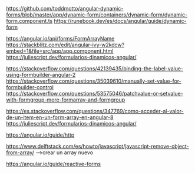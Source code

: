 https://github.com/toddmotto/angular-dynamic-forms/blob/master/app/dynamic-form/containers/dynamic-form/dynamic-form.component.ts
https://runebook.dev/es/docs/angular/guide/dynamic-form


https://angular.io/api/forms/FormArrayName
https://stackblitz.com/edit/angular-ivy-w2kdcw?embed=1&file=src/app/app.component.html
https://juliescript.dev/formularios-dinamicos-angular/




https://stackoverflow.com/questions/42139435/binding-the-label-value-using-formbuilder-angular-2
https://stackoverflow.com/questions/35039610/manually-set-value-for-formbuilder-control
https://stackoverflow.com/questions/53575046/patchvalue-or-setvalue-with-formgroup-more-formarray-and-formgroup


https://es.stackoverflow.com/questions/347769/como-acceder-al-valor-de-un-item-en-un-form-array-en-angular-8
https://juliescript.dev/formularios-dinamicos-angular/


<!-- Guia http -->
https://angular.io/guide/http


https://www.delftstack.com/es/howto/javascript/javascript-remove-object-from-array/ -->crear un array nuevo



<!-- Formularios reactivos -->

https://angular.io/guide/reactive-forms